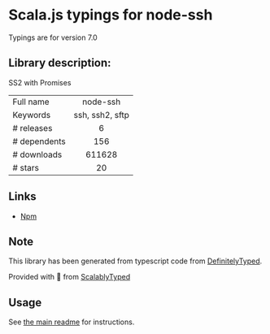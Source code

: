 
# Scala.js typings for node-ssh

Typings are for version 7.0

## Library description:
SS2 with Promises

|                    |                 |
| ------------------ | :-------------: |
| Full name          | node-ssh |
| Keywords           | ssh, ssh2, sftp |
| # releases         | 6 |
| # dependents       | 156 |
| # downloads        | 611628 |
| # stars            | 20 |

## Links
- [Npm](https://www.npmjs.com/package/node-ssh)
    


## Note
This library has been generated from typescript code from [DefinitelyTyped](https://definitelytyped.org).

Provided with :purple_heart: from [ScalablyTyped](https://github.com/oyvindberg/ScalablyTyped)

## Usage
See [the main readme](../../readme.md) for instructions.


